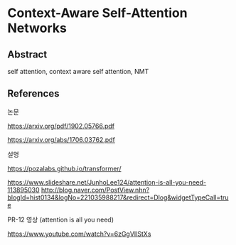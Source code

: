 # Context-Aware Self-Attention Networks

## Abstract
self attention, context aware self attention, NMT

## References
논문

https://arxiv.org/pdf/1902.05766.pdf

https://arxiv.org/abs/1706.03762.pdf

설명

https://pozalabs.github.io/transformer/

https://www.slideshare.net/JunhoLee124/attention-is-all-you-need-113895030
http://blog.naver.com/PostView.nhn?blogId=hist0134&logNo=221035988217&redirect=Dlog&widgetTypeCall=true

PR-12 영상 (attention is all you need)

https://www.youtube.com/watch?v=6zGgVIlStXs